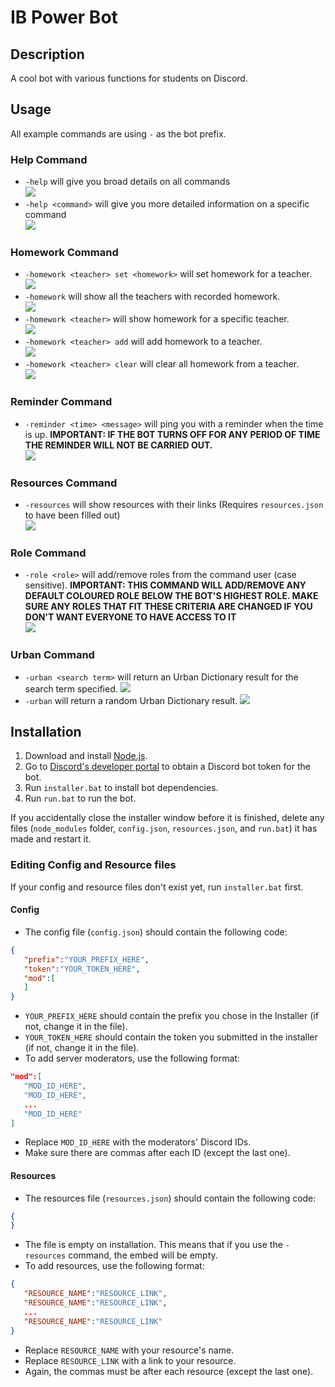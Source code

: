 # IB Power Bot
## Description
A cool bot with various functions for students on Discord.

## Usage
All example commands are using ```-``` as the bot prefix.
### Help Command
- ```-help``` will give you broad details on all commands\
![](assets/help.png)
- ```-help <command>``` will give you more detailed information on a specific command\
![](assets/help2.png)

### Homework Command
- ```-homework <teacher> set <homework>``` will set homework for a teacher.\
![](assets/homeworkset.png)
- ```-homework``` will show all the teachers with recorded homework.\
![](assets/homework.png)
- ```-homework <teacher>``` will show homework for a specific teacher.\
![](assets/homework2.png)
- ```-homework <teacher> add``` will add homework to a teacher.\
![](assets/homeworkadd.png)
- ```-homework <teacher> clear``` will clear all homework from a teacher.\
![](assets/homeworkclear.png)

### Reminder Command
- ```-reminder <time> <message>``` will ping you with a reminder when the time is up. **IMPORTANT: IF THE BOT TURNS OFF FOR ANY PERIOD OF TIME THE REMINDER WILL NOT BE CARRIED OUT.**\
![](assets/reminder.png)

### Resources Command
- ```-resources``` will show resources with their links (Requires ```resources.json``` to have been filled out)\
![](assets/resources.png)

### Role Command
- ```-role <role>``` will add/remove roles from the command user (case sensitive). **IMPORTANT: THIS COMMAND WILL ADD/REMOVE ANY DEFAULT COLOURED ROLE BELOW THE BOT'S HIGHEST ROLE. MAKE SURE ANY ROLES THAT FIT THESE CRITERIA ARE CHANGED IF YOU DON'T WANT EVERYONE TO HAVE ACCESS TO IT**\
![](assets/role.png)

### Urban Command
- ```-urban <search term>``` will return an Urban Dictionary result for the search term specified.
![](assets/urban.png)
- ```-urban``` will return a random Urban Dictionary result.
![](assets/urban2.png)


## Installation
1. Download and install [Node.js](https://nodejs.org/en/).
2. Go to [Discord\'s developer portal](https://discordapp.com/developers) to obtain a Discord bot token for the bot.
3. Run ```installer.bat``` to install bot dependencies.
4. Run ```run.bat``` to run the bot.

If you accidentally close the installer window before it is finished, delete any files (```node_modules``` folder, ```config.json```, ```resources.json```, and ```run.bat```) it has made and restart it.
### Editing Config and Resource files
If your config and resource files don't exist yet, run ```installer.bat``` first.

#### Config
- The config file (```config.json```) should contain the following code:
```json
{
   "prefix":"YOUR_PREFIX_HERE",
   "token":"YOUR_TOKEN_HERE",
   "mod":[
   ]
}
```
- ```YOUR_PREFIX_HERE``` should contain the prefix you chose in the Installer (if not, change it in the file).
- ```YOUR_TOKEN_HERE``` should contain the token you submitted in the installer (if not,  change it in the file).
- To add server moderators, use the following format:
```json
"mod":[
   "MOD_ID_HERE",
   "MOD_ID_HERE",
   ...
   "MOD_ID_HERE"
]
```
- Replace ```MOD_ID_HERE``` with the moderators' Discord IDs.
- Make sure there are commas after each ID (except the last one).

#### Resources
- The resources file (```resources.json```) should contain the following code:
```json
{
}
```
- The file is empty on installation. This means that if you use the ```-resources``` command, the embed will be empty.
- To add resources, use the following format:
```json
{
   "RESOURCE_NAME":"RESOURCE_LINK",
   "RESOURCE_NAME":"RESOURCE_LINK",
   ...
   "RESOURCE_NAME":"RESOURCE_LINK"
}
```
- Replace ```RESOURCE_NAME``` with your resource's name.
- Replace ```RESOURCE_LINK``` with a link to your resource.
- Again, the commas must be after each resource (except the last one).
